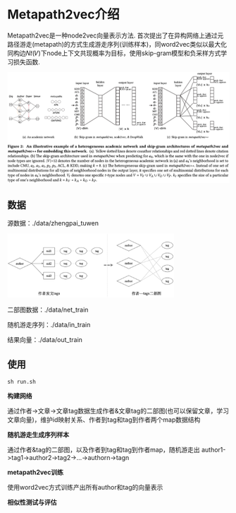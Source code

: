 # Metapath2vec介绍

Metapath2vec是一种node2vec向量表示方法. 首次提出了在异构网络上通过元路径游走(metapath)的方式生成游走序列(训练样本)，同word2vec类似以最大化同构边𝑁𝑡(𝑉)下node上下文共现概率为目标，使用skip-gram模型和负采样方式学习损失函数.

<p align="center">
 <img src="docs/img/matepath2vec.png" alt="matepath2vec" />
</p>

## 数据
源数据：./data/zhengpai_tuwen
<p align="left">
 <img src="docs/img/data.png" alt="data" width="75%" />
</p>

二部图数据：./data/net_train

随机游走序列：./data/in_train

结果向量：./data/out_train

## 使用
```
sh run.sh
```
**构建网络**

通过作者->文章->文章tag数据生成作者&文章tag的二部图(也可以保留文章，学习文章向量)，维护id映射关系、作者到tag和tag到作者两个map数据结构

**随机游走生成序列样本**

通过作者&tag的二部图，以及作者到tag和tag到作者map，随机游走出 author1->tag1->author2->tag2->...->authorn->tagn

**metapath2vec训练**

使用word2vec方式训练产出所有author和tag的向量表示

**相似性测试与评估**


